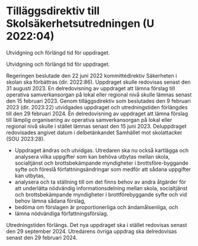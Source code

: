 # Tilläggsdirektiv till Skolsäkerhetsutredningen (U 2022:04)

Utvidgning och förlängd tid för uppdraget.

Utvidgning och förlängd tid för uppdraget.

Regeringen beslutade den 22 juni 2022 kommittédirektiv Säkerheten i skolan ska förbättras (dir. 2022:86). Uppdraget skulle redovisas senast den 31 augusti 2023. En delredovisning av uppdraget att lämna förslag till operativa samverkansorgan på lokal eller regional nivå skulle lämnas senast den 15 februari 2023. Genom tilläggsdirektiv som beslutades den 9 februari 2023 (dir. 2023:22) utvidgades uppdraget och utredningstiden förlängdes till den 29 februari 2024. En delredovisning av uppdraget att lämna förslag till lämplig organisering av operativa samverkansorgan på lokal eller regional nivå skulle i stället lämnas senast den 15 juni 2023. Deluppdraget redovisades angivet datum i delbetänkandet Samhället mot skolattacker (SOU 2023:28).

* Uppdraget ändras och utvidgas. Utredaren ska nu också
kartlägga och analysera vilka uppgifter som kan behöva utbytas mellan skola, socialtjänst och brottsbekämpande myndigheter i brottsföre-byggande syfte och föreslå författningsändringar som medför att sådana uppgifter kan utbytas,
* analysera och ta ställning till om det finns behov av andra åtgärder för att underlätta nödvändig informationsdelning mellan skola, socialtjänst och brottsbekämpande myndigheter i brottförebyggande syfte och vid behov lämna sådana förslag,
* bedöma om förslagen är proportionerliga och ändamålsenliga, och
* lämna nödvändiga författningsförslag.

Utredningstiden förlängs. Det nya uppdraget ska i stället redovisas senast den 29 september 2024. Utredarens övriga uppdrag ska delredovisas senast den 29 februari 2024.
